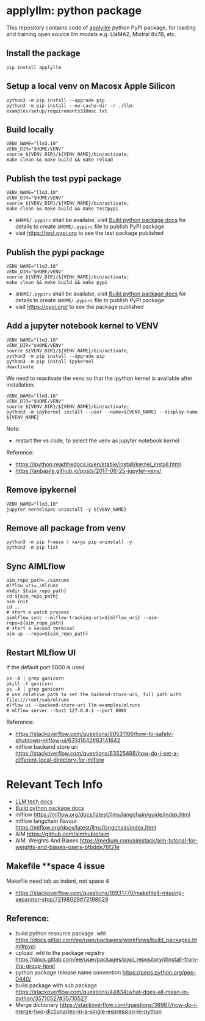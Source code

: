 # applyllm: python package
This repository contains code of [applyllm](https://pypi.org/project/applyllm/) python PyPI package, for loading and training open source llm models e.g. LlaMA2, Mixtral 8x7B, etc.

## Install the package
```shell
pip install applyllm
```

## Setup a local venv on Macosx Apple Silicon
```shell
python3 -m pip install --upgrade pip
python3 -m pip install --no-cache-dir -r ./llm-examples/setup/requirements310mac.txt
```

## Build locally
```shell
VENV_NAME="llm3.10"
VENV_DIR="$HOME/VENV"
source ${VENV_DIR}/${VENV_NAME}/bin/activate;
make clean && make build && make reload
```

## Publish the test pypi package
```shell
VENV_NAME="llm3.10"
VENV_DIR="$HOME/VENV"
source ${VENV_DIR}/${VENV_NAME}/bin/activate;
make clean && make build && make testpypi
```
* `$HOME/.pypirc` shall be availabe, visit [Build python package docs](./BuildPackage.md) for details to create `$HOME/.pypirc` file to publish PyPI package
* visit https://test.pypi.org to see the test package published 

## Publish the pypi package
```shell
VENV_NAME="llm3.10"
VENV_DIR="$HOME/VENV"
source ${VENV_DIR}/${VENV_NAME}/bin/activate;
make clean && make build && make pypi
```
* `$HOME/.pypirc` shall be availabe, visit [Build python package docs](./BuildPackage.md) for details to create `$HOME/.pypirc` file to publish PyPI package
* visit https://pypi.org/ to see the package published


## Add a jupyter notebook kernel to VENV
```shell
VENV_NAME="llm3.10"
VENV_DIR="$HOME/VENV"
source ${VENV_DIR}/${VENV_NAME}/bin/activate;
python3 -m pip install --upgrade pip
python3 -m pip install ipykernel
deactivate
```

We need to reactivate the venv so that the ipython kernel is available after installation.
```shell
VENV_NAME="llm3.10"
VENV_DIR="$HOME/VENV"
source ${VENV_DIR}/${VENV_NAME}/bin/activate;
python3 -m ipykernel install --user --name=${VENV_NAME} --display-name ${VENV_NAME}
```
Note: 
* restart the vs code, to select the venv as jupyter notebook kernel

Reference:
* https://ipython.readthedocs.io/en/stable/install/kernel_install.html
* https://anbasile.github.io/posts/2017-06-25-jupyter-venv/

## Remove ipykernel
```shell
VENV_NAME="llm3.10"
jupyter kernelspec uninstall -y ${VENV_NAME}
```

## Remove all package from venv
```
python3 -m pip freeze | xargs pip uninstall -y
python3 -m pip list
```

## Sync AIMLflow
```shell
aim_repo_path=./aimruns
mlflow_uri=./mlruns
mkdir ${aim_repo_path}
cd ${aim_repo_path}
aim init
cd ..
# start a watch process
aimlflow sync --mlflow-tracking-uri=${mlflow_uri} --aim-repo=${aim_repo_path}
# start a second terminal
aim up --repo=${aim_repo_path}
```

## Restart MLflow UI
If the default port 5000 is used
```shell
ps -A | grep gunicorn
pkill -f gunicorn
ps -A | grep gunicorn
# use relative path to set the backend-store-uri, full path with file:///root/sub/mlruns
mlflow ui --backend-store-uri llm-examples/mlruns
# mlflow server --host 127.0.0.1 --port 8080
```

Reference:
* https://stackoverflow.com/questions/60531166/how-to-safely-shutdown-mlflow-ui/63141642#63141642
* mlflow backend store uri https://stackoverflow.com/questions/63525498/how-do-i-set-a-different-local-directory-for-mlflow


# Relevant Tech Info

* [LLM tech docs](./LLM.md)
* [Build python package docs](./BuildPackage.md)
* mlflow https://mlflow.org/docs/latest/llms/langchain/guide/index.html
* mlflow langchain flavour https://mlflow.org/docs/latest/llms/langchain/index.html
* AIM https://github.com/aimhubio/aim
* AIM, Weights And Biases https://medium.com/aimstack/aim-tutorial-for-weights-and-biases-users-bfbdde76f21e


## Makefile **space 4 issue
Makefile need tab as indent, not space 4
* https://stackoverflow.com/questions/16931770/makefile4-missing-separator-stop/72198029#72198029


## Reference:
* build python resource package .whl https://docs.gitlab.com/ee/user/packages/workflows/build_packages.html#pypi
* upload .whl to the package registry https://docs.gitlab.com/ee/user/packages/pypi_repository/#install-from-the-group-level
* python package release name convention https://peps.python.org/pep-0440/
* build package with sub package https://stackoverflow.com/questions/44834/what-does-all-mean-in-python/35710527#35710527
* Merge dictionary https://stackoverflow.com/questions/38987/how-do-i-merge-two-dictionaries-in-a-single-expression-in-python